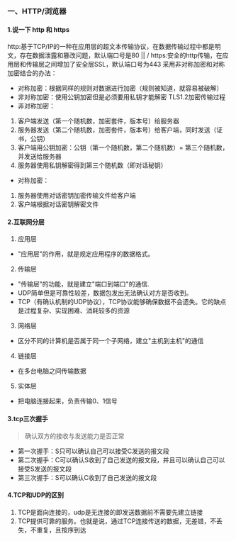 ### 一、HTTP/浏览器
#### 1.说一下 http 和 https
http:基于TCP/IP的一种在应用层的超文本传输协议，在数据传输过程中都是明文，存在数据泄露和篡改问题，默认端口号是80
||
\/
https:安全的http传输，在应用层和传输层之间增加了安全层SSL，默认端口号为443
采用非对称加密和对称加密结合的办法：
- 对称加密：根据同样的规则对数据进行加密（规则被知道，就容易被破解）
- 非对称加密：使用公钥加密但是必须要用私钥才能解密
TLS1.2加密传输过程
- 非对称加密：
1. 客户端发送（第一个随机数，加密套件，版本号）给服务器
2. 服务器发送（第二个随机数，加密套件，版本号）给客户端，同时发送（证书，公钥）
3. 客户端用公钥加密：公钥（第一个随机数，第二个随机数）= 第三个随机数，并发送给服务器
4. 服务器使用私钥解密得到第三个随机数（即对话秘钥）
- 对称加密：
1. 服务器使用对话密钥加密传输文件给客户端
2. 客户端根据对话密钥解密文件

#### 2.互联网分层
1. 应用层
- "应用层"的作用，就是规定应用程序的数据格式。
2. 传输层
- "传输层"的功能，就是建立"端口到端口"的通信.
- UDP简单但是可靠性较差，数据包发出无法确认对方是否收到。
- TCP（有确认机制的UDP协议），TCP协议能够确保数据不会遗失。它的缺点是过程复杂、实现困难、消耗较多的资源
3. 网络层
- 区分不同的计算机是否属于同一个子网络，建立"主机到主机"的通信
4. 链接层
- 在多台电脑之间传输数据
5. 实体层
- 把电脑连接起来，负责传输0、1信号

#### 3.tcp三次握手
> 确认双方的接收与发送能力是否正常
- 第一次握手：S只可以确认自己可以接受C发送的报文段 
- 第二次握手：C可以确认S收到了自己发送的报文段，并且可以确认自己可以接受S发送的报文段
- 第三次握手：S可以确认C收到了自己发送的报文段

#### 4.TCP和UDP的区别
1. TCP是面向连接的，udp是无连接的即发送数据前不需要先建立链接
2. TCP提供可靠的服务。也就是说，通过TCP连接传送的数据，无差错，不丢失，不重复，且按序到达